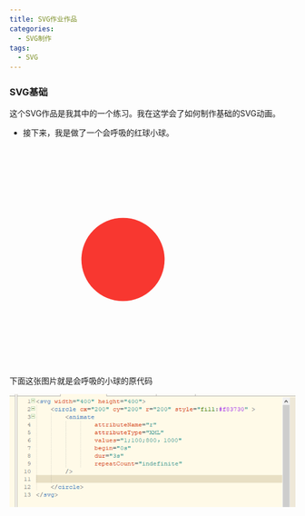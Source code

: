 ```yaml
---
title: SVG作业作品
categories:
  - SVG制作
tags:
  - SVG
---
```


### SVG基础
这个SVG作品是我其中的一个练习。我在这学会了如何制作基础的SVG动画。
- 接下来，我是做了一个会呼吸的红球小球。
<section>
<head>
<body>

<svg width="400" height="400">
<circle cx="200" cy="200" r="200" style="fill:#f83730" >
<animate
attributeName="r"
attributeType="XML"
values="1;100;800，1000"
begin="0s"
dur="3s"
repeatCount="indefinite"
/>

</circle>
</svg>
</body>
</head>
</section>
下面这张图片就是会呼吸的小球的原代码

![](/assets/images/SVGbasis.png)

